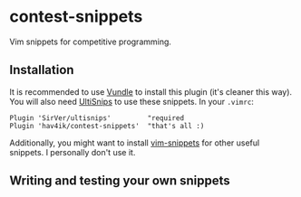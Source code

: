 # contest-snippets
Vim snippets for competitive programming.


## Installation

It is recommended to use [Vundle][vundle] to install this plugin (it's cleaner this way). You will also need [UltiSnips][ultisnips] to use these snippets. In your `.vimrc`:

    Plugin 'SirVer/ultisnips'         "required
    Plugin 'hav4ik/contest-snippets'  "that's all :)

Additionally, you might want to install [vim-snippets][vimsnips] for other useful snippets. I personally don't use it.


## Writing and testing your own snippets







[vundle]: https://github.com/VundleVim/Vundle.vim
[ultisnips]: https://github.com/SirVer/ultisnips
[vimsnips]: https://github.com/honza/vim-snippets
